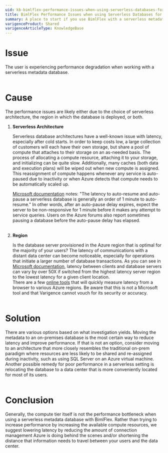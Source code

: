 ```yaml
---
uid: kb-bimlflex-performance-issues-when-using-serverless-databases-for-metadata
title: BimlFlex Performance Issues when using Serverless Databases for Metadata
summary: A place to start if you use BimlFlex with a serverless metadata database and are experiencing performance issues.
varigenceProduct: Shared
varigenceArticleType: KnowledgeBase
---
```

# **Issue**

The user is experiencing performance degradation when working with a serverless metadata database.  
 

# **Cause** 

The performance issues are likely either due to the choice of serverless architecture, the region in which the database is deployed, or both.

1.  **Serverless Architecture**  
      
    Serverless database architectures have a well-known issue with latency, especially after cold starts. In order to keep costs low, a large collection of customers will each have their own storage, but share a pool of compute that attaches to their storage on an as-needed basis. The process of allocating a compute resource, attaching it to your storage, and initializing can be quite slow. Additionally, many caches (both data and execution plans) will be wiped out when new compute is assigned. This reassignment of compute happens whenever any service is auto-paused due to inactivity or when Azure detects that compute needs to be automatically scaled up.  
      
    [Microsoft documentation](https://learn.microsoft.com/en-us/azure/azure-sql/database/serverless-tier-overview?view=azuresql&tabs=general-purpose) notes: "The latency to auto-resume and auto-pause a serverless database is generally an order of 1 minute to auto-resume." In other words, after an auto-pause delay expires, expect the server to be non-responsive for 1 minute before it makes any attempt to service queries. Users on the Azure forums also report sometimes pausing a database before the auto-pause delay has elapsed.  
     
2.  **Region**  
      
    Is the database server provisioned in the Azure region that is optimal for the majority of your users? The latency of communications with a distant data center can become noticeable, especially for operations that initiate a larger number of database transactions. As you can see in [Microsoft documentation](https://learn.microsoft.com/en-us/azure/networking/azure-network-latency?tabs=Europe%2CNorwaySweden), latency between clients and database servers can vary by over 50X if switched from the highest latency server region to the lowest latency for a given client location.  
    There are a few [online tools](https://www.azurespeed.com/Azure/Latency) that will quickly measure latency from a browser to various Azure regions. Be aware that this is not a Microsoft tool and that Varigence cannot vouch for its security or accuracy.  
     

# **Solution**

There are various options based on what investigation yields. Moving the metadata to an on-premises database is the most certain way to reduce latency and improve performance. If that is not an option, consider moving to an architecture that more closely resembles the traditional on-prem paradigm where resources are less likely to be shared and re-assigned during inactivity, such as using SQL Server on an Azure virtual machine. Another possible remedy for poor performance in a serverless setting is relocating the database to a data center that is more conveniently located for most of its users.  
  

# **Conclusion**

Generally, the compute tier itself is not the performance bottleneck when using a serverless metadata database with BimlFlex. Rather than trying to increase performance by increasing the available compute resources, we suggest lowering latency by reducing the amount of connection management Azure is doing behind the scenes and/or shortening the distance that information needs to travel between your users and the data center.